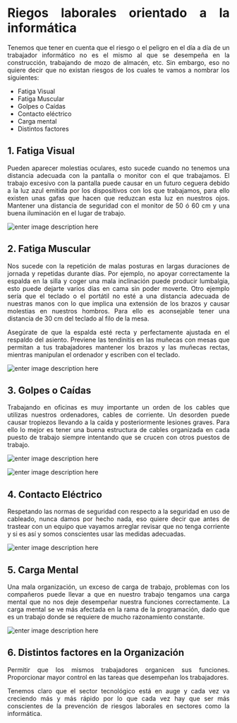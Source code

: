 <div style="text-align: justify">

# **Riegos laborales orientado a la informática**
Tenemos que tener en cuenta que el riesgo o el peligro en el día a día de un trabajador informático no es el mismo al que se desempeña en la construcción, trabajando de mozo de almacén, etc. Sin embargo, eso no quiere decir que no existan riesgos de los cuales te vamos a nombrar los siguientes:

- Fatiga Visual
- Fatiga Muscular
- Golpes o Caídas
- Contacto eléctrico
- Carga mental
- Distintos factores


## 1. Fatiga Visual
Pueden aparecer molestias oculares, esto sucede cuando no tenemos una distancia adecuada con la pantalla o monitor con el que trabajamos. El trabajo excesivo con la pantalla puede causar en un futuro ceguera debido a la luz azul emitida por los dispositivos con los que trabajamos, para ello existen unas gafas que hacen que reduzcan esta luz en nuestros ojos.
Mantener una distancia de seguridad con el monitor de 50 ó 60 cm y una buena iluminación en el lugar de trabajo.

![enter image description here](https://www.prevensystem.com//componentes/editor/ckfinder/userfiles/files/fatiga%20visual.jpg)

## 2. Fatiga Muscular
Nos sucede con la repetición de malas posturas en largas duraciones de jornada y repetidas durante días. Por ejemplo, no apoyar correctamente la espalda en la silla y coger una mala inclinación puede producir lumbalgia, esto puede dejarte varios días en cama sin poder moverte. Otro ejemplo sería que el teclado o el portátil no esté a una distancia adecuada de nuestras manos con lo que implica una extensión de los brazos y causar molestias en nuestros hombros. Para ello es aconsejable tener una distancia de 30 cm del teclado al filo de la mesa.

Asegúrate de que la espalda esté recta y perfectamente ajustada en el respaldo del asiento.
Previene las tendinitis en las muñecas con mesas que permitan a tus trabajadores mantener los brazos y las muñecas rectas, mientras manipulan el ordenador y escriben con el teclado.

![enter image description here](https://statics-cuidateplus.marca.com/cms/styles/natural/azblob/dolor-muscular-trabajo.jpg.webp?itok=H0fNdyBT)

## 3. Golpes o Caídas
Trabajando en oficinas es muy importante un orden de los cables que utilizas nuestros ordenadores, cables de corriente. Un desorden puede causar tropiezos llevando a la caída y posteriormente lesiones graves. Para ello lo mejor es tener una buena estructura de cables organizada en cada puesto de trabajo siempre intentando que se crucen con otros puestos de trabajo.

![enter image description here](https://media.adeo.com/marketplace/LMES/16811326/2855672.jpeg?width=650&height=650&format=jpg&quality=80&fit=bounds)

![enter image description here](https://media.adeo.com/marketplace/MKP/83703704/50f30b20d5358b458db2894ffedd88a4.jpeg?width=650&height=650&format=jpg&quality=80&fit=bounds)
## 4. Contacto Eléctrico
Respetando las normas de seguridad con respecto a la seguridad en uso de cableado, nunca damos por hecho nada, eso quiere decir que antes de trastear con un equipo que vayamos arreglar revisar que no tenga corriente y si es así y somos conscientes usar las medidas adecuadas.

![enter image description here](https://3.bp.blogspot.com/_CSIjpmY4-Zs/S_ONfDoVBnI/AAAAAAAAACs/zlw42FiGg78/s320/contelectdirecto.gif)

## 5. Carga Mental
Una mala organización, un exceso de carga de trabajo, problemas con los compañeros puede llevar a que en nuestro trabajo tengamos una carga mental que no nos deje desempeñar nuestra funciones correctamente. La carga mental se ve más afectada en la rama de la programación, dado que es un trabajo donde se requiere de mucho razonamiento constante.

![enter image description here](https://cdn.businessinsider.es/sites/navi.axelspringer.es/public/media/image/2022/08/carga-trabajo-principal-problema-salud-mental-entorno-laboral-2778265.jpg)

## 6. Distintos factores en la Organización
Permitir que los mismos trabajadores organicen sus funciones.
Proporcionar mayor control en las tareas que desempeñan los trabajadores.

Tenemos claro que el sector tecnológico está en auge y cada vez va creciendo más y más rápido por lo que cada vez hay que ser más conscientes de la prevención de riesgos laborales en sectores como la informática.
</div>
<!--stackedit_data:
eyJoaXN0b3J5IjpbNjU5MDk0MTc3LDEzNDkyNTUyOTAsMTM0OT
I1NTI5MCwxMDU3MTI0ODcsLTIyNjYxMzAwNSwtMjA4MTY5Mzc1
NF19
-->